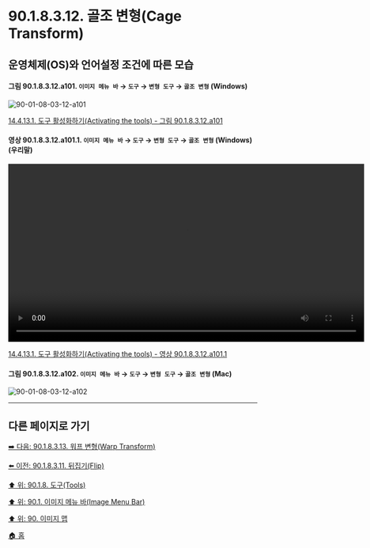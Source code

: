 # 90.1.8.3.12. 골조 변형(Cage Transform)
## 운영체제(OS)와 언어설정 조건에 따른 모습

<a id="90-01-08-03-12-a101"></a>

#### 그림 90.1.8.3.12.a101. `이미지 메뉴 바` → `도구` → `변형 도구` → `골조 변형` (Windows)
![90-01-08-03-12-a101](https://github.com/wonder13662/gimp/assets/15767104/6c71b2e9-e06d-4694-86be-a1c5b070a8fb)

[14.4.13.1. 도구 활성화하기(Activating the tools) - 그림 90.1.8.3.12.a101](./14-04-13-01-activating_the_tool.md#90-01-08-03-12-a101)

<a id="90-01-08-03-12-a101-01"></a>

#### 영상 90.1.8.3.12.a101.1. `이미지 메뉴 바` → `도구` → `변형 도구` → `골조 변형` (Windows) (우리말)
<video controls="controls" width="720" src="https://github.com/wonder13662/gimp/assets/15767104/5bd2d98a-a3b2-47e2-bf76-062968ccc687"></video>

[14.4.13.1. 도구 활성화하기(Activating the tools) - 영상 90.1.8.3.12.a101.1](./14-04-13-01-activating_the_tool.md#90-01-08-03-12-a101-01)

<a id="90-01-08-03-12-a102"></a>

#### 그림 90.1.8.3.12.a102. `이미지 메뉴 바` → `도구` → `변형 도구` → `골조 변형` (Mac)
![90-01-08-03-12-a102](https://github.com/wonder13662/gimp/assets/15767104/f11987bd-7427-459c-a8b0-93de4507e847)

***

## 다른 페이지로 가기

[➡️ 다음: 90.1.8.3.13. 워프 변형(Warp Transform)](./90-01-08-03-13-warp_transform.md)

[⬅️ 이전: 90.1.8.3.11. 뒤집기(Flip)](./90-01-08-03-11-flip.md)

[⬆️ 위: 90.1.8. 도구(Tools)](./90-01-08-00-tools.md)

[⬆️ 위: 90.1. 이미지 메뉴 바(Image Menu Bar)](./90-01-00-image-menu-bar.md)

[⬆️ 위: 90. 이미지 맵](./90-00-image-map.md)

[🏠 홈](./00-home.md)
